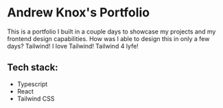 # Andrew Knox's Portfolio

This is a portfolio I built in a couple days to showcase my projects and my frontend design capabilities. How was I able to design this in only a few days? Tailwind! I love Tailwind! Tailwind 4 lyfe!

## Tech stack:
- Typescript
- React
- Tailwind CSS
